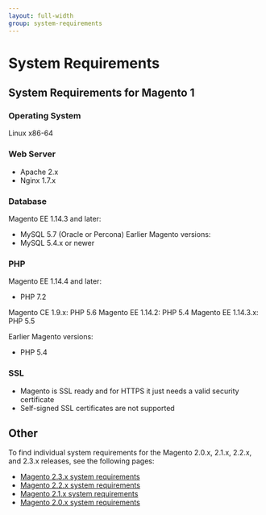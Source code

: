 ```yaml
---
layout: full-width
group: system-requirements
---
```

System Requirements
===============================

System Requirements for Magento 1
----------------------------------
### Operating System
Linux x86-64
### Web Server
* Apache 2.x
* Nginx 1.7.x

### Database
Magento EE 1.14.3 and later:
* MySQL 5.7 (Oracle or Percona)
Earlier Magento versions:
* MySQL 5.4.x or newer

### PHP
Magento EE 1.14.4 and later:
* PHP 7.2

Magento CE 1.9.x:  PHP 5.6
Magento EE 1.14.2: PHP 5.4
Magento EE 1.14.3.x: PHP 5.5

Earlier Magento versions:
* PHP 5.4

### SSL
* Magento is SSL ready and for HTTPS it just needs a valid security certificate 
* Self-signed SSL certificates are not supported

Other
--------------------------------------
To find individual system requirements for the Magento 2.0.x, 2.1.x, 2.2.x, and 2.3.x releases, see the following pages:

* [Magento 2.3.x system requirements](https://devdocs.magento.com/guides/v2.3/install-gde/system-requirements2.html)
* [Magento 2.2.x system requirements](https://devdocs.magento.com/guides/v2.2/install-gde/system-requirements2.html)
*	[Magento 2.1.x system requirements](https://devdocs.magento.com/guides/v2.1/install-gde/system-requirements2.html)
*	[Magento 2.0.x system requirements](https://devdocs.magento.com/guides/v2.0/install-gde/system-requirements2.html)
